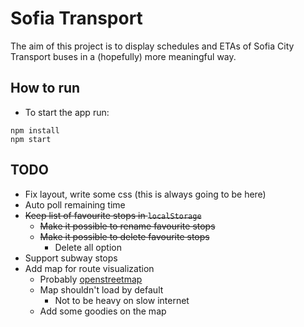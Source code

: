 # Sofia Transport
The aim of this project is to display schedules and ETAs of Sofia City Transport buses in a (hopefully) more meaningful way.

## How to run
- To start the app run:

```
npm install
npm start
```

## TODO
- Fix layout, write some css (this is always going to be here)
- Auto poll remaining time
- ~~Keep list of favourite stops in `localStorage`~~
  - ~~Make it possible to rename favourite stops~~
  - ~~Make it possible to delete favourite stops~~
    - Delete all option
- Support subway stops
- Add map for route visualization
  - Probably [openstreetmap](http://www.openstreetmap.org/)
  - Map shouldn't load by default
    - Not to be heavy on slow internet
  - Add some goodies on the map
